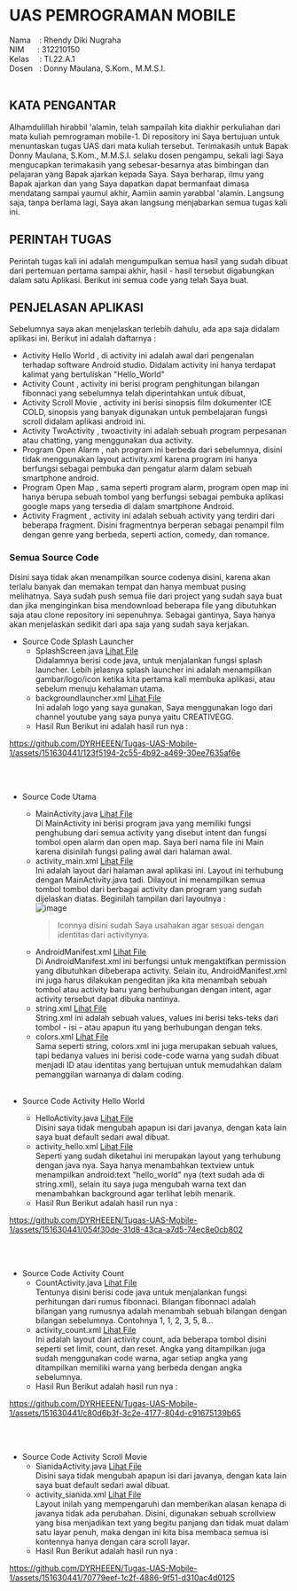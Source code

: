# UAS PEMROGRAMAN MOBILE 
Nama &nbsp; &nbsp;: Rhendy Diki Nugraha<br>
NIM&nbsp; &nbsp; &nbsp; : 312210150<br>
Kelas&ensp; &nbsp; : TI.22.A.1<br>
Dosen &nbsp; : Donny Maulana, S.Kom., M.M.S.I.<br><br>

## KATA PENGANTAR
Alhamdulillah hirabbil 'alamin, telah sampailah kita diakhir perkuliahan dari mata kuliah pemrograman mobile-1. Di repository ini Saya bertujuan untuk menuntaskan tugas UAS dari mata kuliah tersebut. Terimakasih untuk Bapak Donny Maulana, S.Kom., M.M.S.I. selaku dosen pengampu, sekali lagi Saya mengucapkan terimakasih yang sebesar-besarnya atas bimbingan dan pelajaran yang Bapak ajarkan kepada Saya. Saya berharap, ilmu yang Bapak ajarkan dan yang Saya dapatkan dapat bermanfaat dimasa mendatang sampai yaumul akhir, Aamiin aamin yarabbal 'alamin. Langsung saja, tanpa berlama lagi, Saya akan langsung menjabarkan semua tugas kali ini.

## PERINTAH TUGAS
Perintah tugas kali ini adalah mengumpulkan semua hasil yang sudah dibuat dari pertemuan pertama sampai akhir, hasil - hasil tersebut digabungkan dalam satu Aplikasi. Berikut ini semua code yang telah Saya buat.

## PENJELASAN APLIKASI
Sebelumnya saya akan menjelaskan terlebih dahulu, ada apa saja didalam aplikasi ini. Berikut ini adalah daftarnya :
- Activity Hello World , di activity ini adalah awal dari pengenalan terhadap software Android studio. Didalam activity ini hanya terdapat kalimat yang bertuliskan "Hello_World"
- Activity Count ,  activity ini berisi program penghitungan bilangan fibonnaci yang sebelumnya telah diperintahkan untuk dibuat,
- Activity Scroll Movie , activity ini berisi sinopsis film dokumenter ICE COLD, sinopsis yang banyak digunakan untuk pembelajaran fungsi scroll didalam aplikasi android ini.
- Activity TwoActivity ,  twoactivity ini adalah sebuah program perpesanan atau chatting, yang menggunakan dua activity.
- Program Open Alarm , nah program ini berbeda dari sebelumnya, disini tidak menggunakan layout activity.xml karena program ini hanya berfungsi sebagai pembuka dan pengatur alarm dalam sebuah smartphone android.
- Program Open Map ,  sama seperti program alarm, program open map ini hanya berupa sebuah tombol yang berfungsi sebagai pembuka aplikasi google maps yang tersedia di dalam smartphone Android.
- Activity Fragment , activity ini adalah sebuah activity yang terdiri dari beberapa fragment. Disini fragmentnya berperan sebagai penampil film dengan genre yang berbeda, seperti action, comedy, dan romance.

### Semua Source Code
Disini saya tidak akan menampilkan source codenya disini, karena akan terlalu banyak dan memakan tempat dan hanya membuat pusing melihatnya. Saya sudah push semua file dari project yang sudah saya buat dan jika menginginkan bisa mendownload beberapa file yang dibutuhkan saja atau clone repository ini sepenuhnya. Sebagai gantinya, Saya hanya akan menjelaskan sedikit dari apa saja yang sudah saya kerjakan.

- Source Code Splash Launcher
  - SplashScreen.java [Lihat File](TugasUAS/app/src/main/java/com/example/tugassepuluh/SplashScreen.java)<br>
    Didalamnya berisi code java, untuk menjalankan fungsi splash launcher. Lebih jelasnya splash launcher ini adalah menampilkan gambar/logo/icon ketika kita pertama kali membuka             aplikasi, atau sebelum menuju kehalaman utama.
  - backgroundlauncher.xml [Lihat File](TugasUAS/app/src/main/res/drawable/backgroundlauncher.xml)<br>
    Ini adalah logo yang saya gunakan, Saya menggunakan logo dari channel youtube yang saya punya yaitu CREATIVEGG.
  - Hasil Run
    Berikut ini adalah hasil run nya :<br>
    
https://github.com/DYRHEEEN/Tugas-UAS-Mobile-1/assets/151630441/123f5194-2c55-4b92-a469-30ee7635af6e

<br><br>

- Source Code Utama
  - MainActivity.java [Lihat File](TugasUAS/app/src/main/java/com/example/tugassepuluh/MainActivity.java)<br>
    Di MainActivity ini berisi program java yang memiliki fungsi penghubung dari semua activity yang disebut intent dan fungsi tombol open alarm dan open map. Saya beri nama file ini         Main karena disinilah fungsi paling awal dari halaman awal.
  - activity_main.xml [Lihat File](TugasUAS/app/src/main/res/layout/activity_main.xml)<br>
    Ini adalah layout dari halaman awal aplikasi ini. Layout ini terhubung dengan MainActivity.java tadi. Dilayout ini menampilkan semua tombol tombol dari berbagai activity dan program      yang sudah dijelaskan diatas. Beginilah tampilan dari layoutnya :<br>
    ![image](https://github.com/DYRHEEEN/Tugas-UAS-Mobile-1/assets/151630441/a581874e-e647-4b21-8f19-4f90125967a3)
    > Iconnya disini sudah Saya usahakan agar sesuai dengan identitas dari activitynya.
  - AndroidManifest.xml [Lihat File](TugasUAS/app/src/main/AndroidManifest.xml)<br>
    Di AndroidManifest.xml ini berfungsi untuk mengaktifkan permission yang dibutuhkan dibeberapa activity. Selain itu, AndroidManifest.xml ini juga harus dilakukan pengeditan jika kita      menambah sebuah tombol atau activity baru yang berhubungan dengan intent, agar activity tersebut dapat dibuka nantinya.
  - string.xml [Lihat File](TugasUAS/app/src/main/res/values/strings.xml)<br>
    String.xml ini adalah sebuah values, values ini berisi teks-teks dari tombol - isi - atau apapun itu yang berhubungan dengan teks.
  - colors.xml [Lihat File](TugasUAS/app/src/main/res/values/colors.xml)<br>
    Sama seperti string, colors.xml ini juga merupakan sebuah values, tapi bedanya values ini berisi code-code warna yang sudah dibuat menjadi ID atau identitas yang bertujuan untuk          memudahkan dalam pemanggilan warnanya di dalam coding.<br><br>

- Source Code Activity Hello World
  - HelloActivity.java [Lihat File](TugasUAS/app/src/main/java/com/example/tugassepuluh/HelloActivity.java)<br>
    Disini saya tidak mengubah apapun isi dari javanya, dengan kata lain saya buat default sedari awal dibuat.
  - activity_hello.xml [Lihat File](TugasUAS/app/src/main/res/layout/activity_hello.xml)<br>
    Seperti yang sudah diketahui ini merupakan layout yang terhubung dengan java nya. Saya hanya menambahkan textview untuk menampilkan android:text "hello_world" nya (text sudah ada di      string.xml), selain itu saya juga mengubah warna text dan menambahkan background agar terlihat lebih menarik.
  - Hasil Run
    Berikut adalah hasil run nya :<br>

https://github.com/DYRHEEEN/Tugas-UAS-Mobile-1/assets/151630441/054f30de-31d8-43ca-a7d5-74ec8e0cb802

<br><br>

- Source Code Activity Count
  - CountActivity.java [Lihat File](TugasUAS/app/src/main/java/com/example/tugassepuluh/CountActivity.java)<br>
    Tentunya disini berisi code java untuk menjalankan fungsi perhitungan dari rumus fibonnaci. Bilangan fibonnaci adalah bilangan yang rumusnya adalah menambah sebuah bilangan dengan        bilangan sebelumnya. Contohnya 1, 1, 2, 3, 5, 8...
  - activity_count.xml [Lihat File](TugasUAS/app/src/main/res/layout/activity_count.xml)<br>
    Ini adalah layout dari activity count, ada beberapa tombol disini seperti set limit, count, dan reset. Angka yang ditampilkan juga sudah menggunakan code warna, agar setiap angka         yang ditampilkan memiliki warna yang berbeda dengan angka sebelumnya.
  - Hasil Run
    Berikut adalah hasil run nya :<br>

https://github.com/DYRHEEEN/Tugas-UAS-Mobile-1/assets/151630441/c80d6b3f-3c2e-4177-804d-c91675139b65

<br><br>

- Source Code Activity Scroll Movie
  - SianidaActivity.java [Lihat File](TugasUAS/app/src/main/java/com/example/tugassepuluh/SianidaActivity.java)<br>
    Disini saya tidak mengubah apapun isi dari javanya, dengan kata lain saya buat default sedari awal dibuat.
  - activity_sianida.xml [Lihat File](TugasUAS/app/src/main/res/layout/activity_sianida.xml)<br>
    Layout inilah yang mempengaruhi dan memberikan alasan kenapa di javanya tidak ada perubahan. Disini, digunakan sebuah scrollview yang bisa menjadikan text yang begitu panjang dan         tidak muat dalam satu layar penuh, maka dengan ini kita bisa membaca semua isi kontennya hanya dengan cara scroll layar.
  - Hasil Run
    Berikut adalah hasil run nya :<br>

https://github.com/DYRHEEEN/Tugas-UAS-Mobile-1/assets/151630441/70779eef-1c2f-4886-9f51-d310ac4d0125

<br><br>
